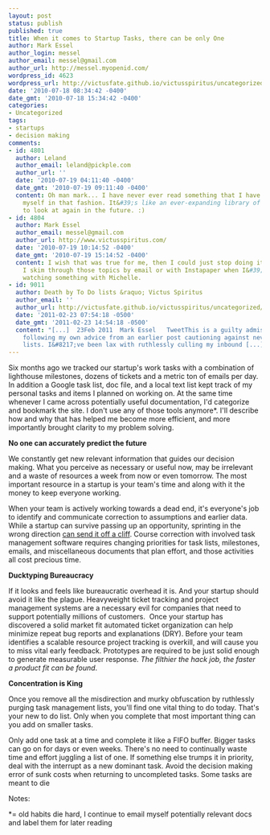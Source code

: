 ```yaml
---
layout: post
status: publish
published: true
title: When it comes to Startup Tasks, there can be only One
author: Mark Essel
author_login: messel
author_email: messel@gmail.com
author_url: http://messel.myopenid.com/
wordpress_id: 4623
wordpress_url: http://victusfate.github.io/victusspiritus/uncategorized/2010/07/18/when-it-comes-to-startup-tasks-there-can-be-only-one/
date: '2010-07-18 08:34:42 -0400'
date_gmt: '2010-07-18 15:34:42 -0400'
categories:
- Uncategorized
tags:
- startups
- decision making
comments:
- id: 4801
  author: Leland
  author_email: leland@pickple.com
  author_url: ''
  date: '2010-07-19 04:11:40 -0400'
  date_gmt: '2010-07-19 09:11:40 -0400'
  content: Oh man mark... I have never ever read something that I have emailed to
    myself in that fashion. It&#39;s like an ever-expanding library of stuff I need
    to look at again in the future. :)
- id: 4804
  author: Mark Essel
  author_email: messel@gmail.com
  author_url: http://www.victusspiritus.com/
  date: '2010-07-19 10:14:52 -0400'
  date_gmt: '2010-07-19 15:14:52 -0400'
  content: I wish that was true for me, then I could just stop doing it :D.<br>But
    I skim through those topics by email or with Instapaper when I&#39;m on the couch
    watching something with Michelle.
- id: 9011
  author: Death by To Do lists &raquo; Victus Spiritus
  author_email: ''
  author_url: http://victusfate.github.io/victusspiritus/uncategorized/2011/02/23/death-by-to-do-lists/
  date: '2011-02-23 07:54:18 -0500'
  date_gmt: '2011-02-23 14:54:18 -0500'
  content: "[...]  23Feb 2011  Mark Essel   TweetThis is a guilty admission of not
    following my own advice from an earlier post cautioning against never ending task
    lists. I&#8217;ve been lax with ruthlessly culling my inbound [...]"
---
```

<p>Six months ago we tracked our startup's work tasks with a combination of lighthouse milestones, dozens of tickets and a metric ton of emails per day. In addition a Google task list, doc file, and a local text list kept track of my personal tasks and items I planned on working on. At the same time whenever I came across potentially useful documentation, I'd categorize and bookmark the site. I don't use any of those tools anymore*. I'll describe how and why that has helped me become more efficient, and more importantly brought clarity to my problem solving.</p>
<p><strong>No one can accurately predict the future</strong></p>
<p>We constantly get new relevant information that guides our decision making. What you perceive as necessary or useful now, may be irrelevant and a waste of resources a week from now or even tomorrow. The most important resource in a startup is your team's time and along with it the money to keep everyone working.</p>
<p>When your team is actively working towards a dead end, it's everyone's job to identify and communicate correction to assumptions and earlier data. While a startup can survive passing up an opportunity, sprinting in the wrong direction <a href="http://victusfate.github.io/victusspiritus/uncategorized/2010/05/04/even-geniuses-run-off-of-cliffs/">can send it off a cliff</a>. Course correction with involved task management software requires changing priorities for task lists, milestones, emails, and miscellaneous documents that plan effort, and those activities all cost precious time.</p>
<p><strong>Ducktyping Bureaucracy</strong></p>
<p>If it looks and feels like bureaucratic overhead it is. And your startup should avoid it like the plague. Heavyweight ticket tracking and project management systems are a necessary evil for companies that need to support potentially millions of customers.  Once your startup has discovered a solid market fit automated ticket organization can help minimize repeat bug reports and explanations (DRY). Before your team identifies a scalable resource project tracking is overkill, and will cause you to miss vital early feedback. Prototypes are required to be just solid enough to generate measurable user response. <em>The filthier the hack job, the faster a product fit can be found</em>.</p>
<p><strong>Concentration is King</strong></p>
<p>Once you remove all the misdirection and murky obfuscation by ruthlessly purging task management lists, you'll find one vital thing to do today. That's your new to do list. Only when you complete that most important thing can you add on smaller tasks.</p>
<p>Only add one task at a time and complete it like a FIFO buffer. Bigger tasks can go on for days or even weeks. There's no need to continually waste time and effort juggling a list of one. If something else trumps it in priority, deal with the interrupt as a new dominant task. Avoid the decision making error of sunk costs when returning to uncompleted tasks. Some tasks are meant to die</p>
<p>Notes:</p>
<p>*= old habits die hard, I continue to email myself potentially relevant docs and label them for later reading</p>
